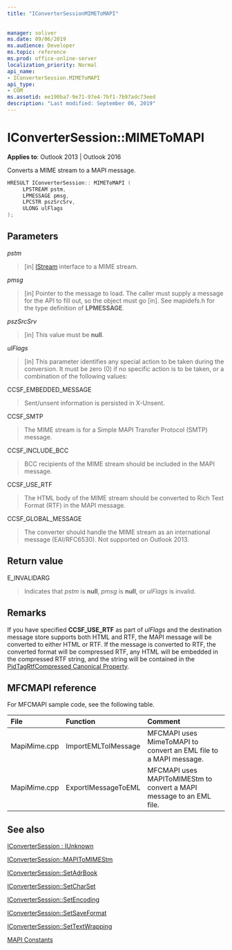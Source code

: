 ```yaml
---
title: "IConverterSessionMIMEToMAPI"
 
 
manager: soliver
ms.date: 09/06/2019
ms.audience: Developer
ms.topic: reference
ms.prod: office-online-server
localization_priority: Normal
api_name:
- IConverterSession.MIMEToMAPI
api_type:
- COM
ms.assetid: ee190ba7-9e71-97e4-7bf1-7b97adc73eed
description: "Last modified: September 06, 2019"
---
```


# IConverterSession::MIMEToMAPI

  
  
**Applies to**: Outlook 2013 | Outlook 2016 
  
Converts a MIME stream to a MAPI message.
  
```cpp
HRESULT IConverterSession:: MIMEToMAPI ( 
     LPSTREAM pstm, 
     LPMESSAGE pmsg, 
     LPCSTR pszSrcSrv, 
     ULONG ulFlags 
);
```

## Parameters

 _pstm_
  
> [in] [IStream](https://msdn.microsoft.com/library/aa380034%28VS.85%29.aspx) interface to a MIME stream. 
    
 _pmsg_
  
> [in] Pointer to the message to load. The caller must supply a message for the API to fill out, so the object must go [in]. See mapidefs.h for the type definition of **LPMESSAGE**.
    
 _pszSrcSrv_
  
> [in] This value must be **null**.
    
 _ulFlags_
  
> [in] This parameter identifies any special action to be taken during the conversion. It must be zero (0) if no specific action is to be taken, or a combination of the following values:
    
CCSF_EMBEDDED_MESSAGE
  
> Sent/unsent information is persisted in X-Unsent.
    
CCSF_SMTP
  
> The MIME stream is for a Simple MAPI Transfer Protocol (SMTP) message.
    
CCSF_INCLUDE_BCC
  
> BCC recipients of the MIME stream should be included in the MAPI message.
    
CCSF_USE_RTF
  
> The HTML body of the MIME stream should be converted to Rich Text Format (RTF) in the MAPI message.

CCSF_GLOBAL_MESSAGE
> The converter should handle the MIME stream as an international message (EAI/RFC6530). Not supported on Outlook 2013.
    
## Return value

E_INVALIDARG
  
> Indicates that  _pstm_ is **null**,  _pmsg_ is **null**, or  _ulFlags_ is invalid. 
    
## Remarks

If you have specified **CCSF_USE_RTF** as part of  _ulFlags_ and the destination message store supports both HTML and RTF, the MAPI message will be converted to either HTML or RTF. If the message is converted to RTF, the converted format will be compressed RTF, any HTML will be embedded in the compressed RTF string, and the string will be contained in the [PidTagRtfCompressed Canonical Property](pidtagrtfcompressed-canonical-property.md).
  
## MFCMAPI reference

For MFCMAPI sample code, see the following table.
  
|**File**|**Function**|**Comment**|
|:-----|:-----|:-----|
|MapiMime.cpp  <br/> |ImportEMLToIMessage  <br/> |MFCMAPI uses MimeToMAPI to convert an EML file to a MAPI message.  <br/> |
|MapiMime.cpp  <br/> |ExportIMessageToEML  <br/> |MFCMAPI uses MAPIToMIMEStm to convert a MAPI message to an EML file.  <br/> |
   
## See also



[IConverterSession : IUnknown](iconvertersessioniunknown.md)
  
[IConverterSession::MAPIToMIMEStm](iconvertersession-mapitomimestm.md)
  
[IConverterSession::SetAdrBook](iconvertersession-setadrbook.md)
  
[IConverterSession::SetCharSet](iconvertersession-setcharset.md)
  
[IConverterSession::SetEncoding](iconvertersession-setencoding.md)
  
[IConverterSession::SetSaveFormat](iconvertersession-setsaveformat.md)
  
[IConverterSession::SetTextWrapping](iconvertersession-settextwrapping.md)


[MAPI Constants](mapi-constants.md)

